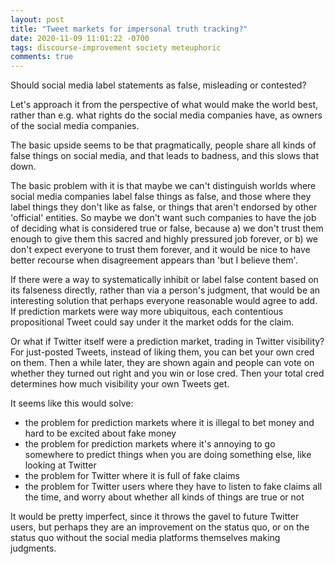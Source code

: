 ```yaml
---
layout: post
title: "Tweet markets for impersonal truth tracking?"
date: 2020-11-09 11:01:22 -0700
tags: discourse-improvement society meteuphoric
comments: true
---
```

Should social media label statements as false, misleading or contested?

Let's approach it from the perspective of what would make the world best, rather than e.g. what rights do the social media companies have, as owners of the social media companies.

The basic upside seems to be that pragmatically, people share all kinds of false things on social media, and that leads to badness, and this slows that down.

The basic problem with it is that maybe we can't distinguish worlds where social media companies label false things as false, and those where they label things they don't like as false, or things that aren't endorsed by other 'official' entities. So maybe we don't want such companies to have the job of deciding what is considered true or false, because a) we don't trust them enough to give them this sacred and highly pressured job forever, or b) we don't expect everyone to trust them forever, and it would be nice to have better recourse when disagreement appears than 'but I believe them'.

If there were a way to systematically inhibit or label false content based on its falseness directly, rather than via a person's judgment, that would be an interesting solution that perhaps everyone reasonable would agree to add. If prediction markets were way more ubiquitous, each contentious propositional Tweet could say under it the market odds for the claim.

Or what if Twitter itself were a prediction market, trading in Twitter visibility? For just-posted Tweets, instead of liking them, you can bet your own cred on them. Then a while later, they are shown again and people can vote on whether they turned out right and you win or lose cred. Then your total cred determines how much visibility your own Tweets get.

It seems like this would solve:
- the problem for prediction markets where it is illegal to bet money and hard to be excited about fake money
- the problem for prediction markets where it's annoying to go somewhere to predict things when you are doing something else, like looking at Twitter
- the problem for Twitter where it is full of fake claims
- the problem for Twitter users where they have to listen to fake claims all the time, and worry about whether all kinds of things are true or not

It would be pretty imperfect, since it throws the gavel to future Twitter users, but perhaps they are an improvement on the status quo, or on the status quo without the social media platforms themselves making judgments.
